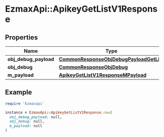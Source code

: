 # EzmaxApi::ApikeyGetListV1Response

## Properties

| Name | Type | Description | Notes |
| ---- | ---- | ----------- | ----- |
| **obj_debug_payload** | [**CommonResponseObjDebugPayloadGetList**](CommonResponseObjDebugPayloadGetList.md) |  |  |
| **obj_debug** | [**CommonResponseObjDebug**](CommonResponseObjDebug.md) |  | [optional] |
| **m_payload** | [**ApikeyGetListV1ResponseMPayload**](ApikeyGetListV1ResponseMPayload.md) |  |  |

## Example

```ruby
require 'Ezmaxapi'

instance = EzmaxApi::ApikeyGetListV1Response.new(
  obj_debug_payload: null,
  obj_debug: null,
  m_payload: null
)
```

